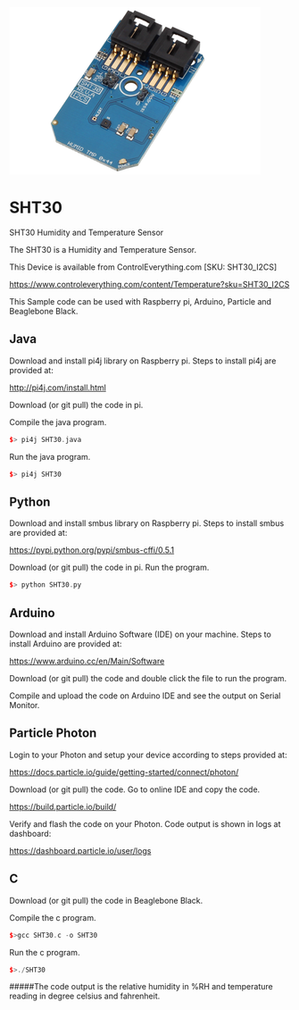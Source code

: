 [![SHT30](SHT30_I2CS.png)](https://www.controleverything.com/content/Temperature?sku=SHT30_I2CS)
# SHT30

SHT30 Humidity and Temperature Sensor

The SHT30 is a Humidity and Temperature Sensor.

This Device is available from ControlEverything.com [SKU: SHT30_I2CS]

https://www.controleverything.com/content/Temperature?sku=SHT30_I2CS

This Sample code can be used with Raspberry pi, Arduino, Particle and Beaglebone Black.

## Java
Download and install pi4j library on Raspberry pi. Steps to install pi4j are provided at:

http://pi4j.com/install.html

Download (or git pull) the code in pi.

Compile the java program.
```cpp
$> pi4j SHT30.java
```

Run the java program.
```cpp
$> pi4j SHT30
```

## Python
Download and install smbus library on Raspberry pi. Steps to install smbus are provided at:

https://pypi.python.org/pypi/smbus-cffi/0.5.1

Download (or git pull) the code in pi. Run the program.

```cpp
$> python SHT30.py
```

## Arduino
Download and install Arduino Software (IDE) on your machine. Steps to install Arduino are provided at:

https://www.arduino.cc/en/Main/Software

Download (or git pull) the code and double click the file to run the program.

Compile and upload the code on Arduino IDE and see the output on Serial Monitor.


## Particle Photon

Login to your Photon and setup your device according to steps provided at:

https://docs.particle.io/guide/getting-started/connect/photon/

Download (or git pull) the code. Go to online IDE and copy the code.

https://build.particle.io/build/

Verify and flash the code on your Photon. Code output is shown in logs at dashboard:

https://dashboard.particle.io/user/logs


## C

Download (or git pull) the code in Beaglebone Black.

Compile the c program.
```cpp
$>gcc SHT30.c -o SHT30
```
Run the c program.
```cpp
$>./SHT30
```
#####The code output is the relative humidity in %RH and temperature reading in degree celsius and fahrenheit.
